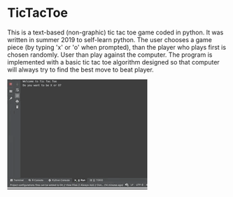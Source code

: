 # TicTacToe
This is a text-based (non-graphic) tic tac toe game coded in python. It was written in summer 2019 to self-learn python. 
The user chooses a game piece (by typing 'x' or 'o' when prompted), than the player who plays first is chosen randomly. User than play against the computer. The program is implemented with a basic tic tac toe algorithm designed so that computer will always try to find the best move to beat player.


![](python_tictactie_demo2.gif)
